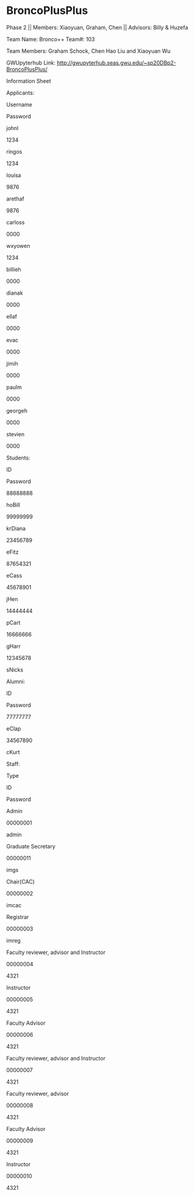 # BroncoPlusPlus
Phase 2 || Members: Xiaoyuan, Graham, Chen || Advisors: Billy &amp; Huzefa

Team Name: Bronco++
Team#: 103

Team Members: Graham Schock, Chen Hao Liu and Xiaoyuan Wu

GWUpyterhub Link: http://gwupyterhub.seas.gwu.edu/~sp20DBp2-BroncoPlusPlus/

Information Sheet

Applicants:

Username

Password

johnl

1234

ringos

1234

louisa

9876

arethaf

9876

carloss

0000

wxyowen

1234

billieh

0000

dianak

0000

ellaf

0000

evac

0000

jimih

0000

paulm

0000

georgeh

0000

stevien

0000






Students:

ID

Password

88888888

hoBill

99999999

krDiana

23456789

eFitz

87654321

eCass

45678901

jHen

14444444

pCart

16666666

gHarr

12345678

sNicks


Alumni:

ID

Password

77777777

eClap

34567890

cKurt



Staff:

Type

ID

Password

Admin

00000001

admin

Graduate Secretary

00000011

imgs

Chair(CAC)

00000002

imcac

Registrar

00000003

imreg

Faculty reviewer, advisor and Instructor

00000004

4321

Instructor

00000005


4321

Faculty Advisor

00000006

4321

Faculty reviewer, advisor and Instructor

00000007

4321

Faculty reviewer, advisor

00000008

4321

Faculty Advisor

00000009

4321

Instructor

00000010


4321


